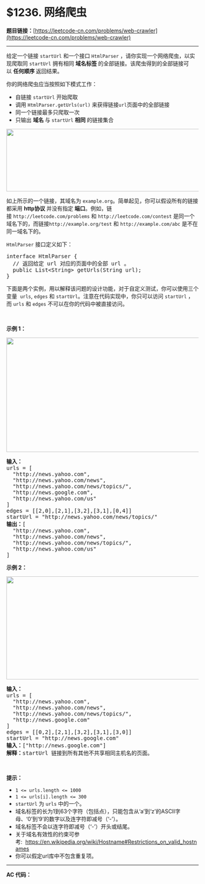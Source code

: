 # $1236. 网络爬虫

**题目链接：**[https://leetcode-cn.com/problems/web-crawler](https://leetcode-cn.com/problems/web-crawler)

---

<div class="content__1Y2H">
 <div class="notranslate">
  <p>给定一个链接&nbsp;<code>startUrl</code> 和一个接口&nbsp;<code>HtmlParser</code>&nbsp;，请你实现一个网络爬虫，以实现爬取同&nbsp;<code>startUrl</code>&nbsp;拥有相同&nbsp;<strong>域名标签&nbsp;</strong>的全部链接。该爬虫得到的全部链接可以&nbsp;<strong>任何顺序&nbsp;</strong>返回结果。</p> 
  <p>你的网络爬虫应当按照如下模式工作：</p> 
  <ul> 
   <li>自链接&nbsp;<code>startUrl</code>&nbsp;开始爬取</li> 
   <li>调用&nbsp;<code>HtmlParser.getUrls(url)</code>&nbsp;来获得链接<code>url</code>页面中的全部链接</li> 
   <li>同一个链接最多只爬取一次</li> 
   <li>只输出&nbsp;<strong>域名&nbsp;</strong>与<strong>&nbsp;</strong><code>startUrl</code>&nbsp;<strong>相同&nbsp;</strong>的链接集合</li> 
  </ul> 
  <p><img style="height: 164px; width: 600px;" src="https://assets.leetcode.com/uploads/2019/08/13/urlhostname.png" alt=""></p> 
  <p>如上所示的一个链接，其域名为&nbsp;<code>example.org</code>。简单起见，你可以假设所有的链接都采用&nbsp;<strong>http协议&nbsp;</strong>并没有指定&nbsp;<strong>端口</strong>。例如，链接&nbsp;<code>http://leetcode.com/problems</code>&nbsp;和&nbsp;<code>http://leetcode.com/contest</code>&nbsp;是同一个域名下的，而链接<code>http://example.org/test</code>&nbsp;和&nbsp;<code>http://example.com/abc</code> 是不在同一域名下的。</p> 
  <p><code>HtmlParser</code> 接口定义如下：&nbsp;</p> 
  <pre class="language-text">interface HtmlParser {
  // 返回给定 url 对应的页面中的全部 url 。
  public List&lt;String&gt; getUrls(String url);
}</pre> 
  <p>下面是两个实例，用以解释该问题的设计功能，对于自定义测试，你可以使用三个变量&nbsp;&nbsp;<code>urls</code>,&nbsp;<code>edges</code>&nbsp;和&nbsp;<code>startUrl</code>。注意在代码实现中，你只可以访问&nbsp;<code>startUrl</code>&nbsp;，而&nbsp;<code>urls</code>&nbsp;和&nbsp;<code>edges</code>&nbsp;不可以在你的代码中被直接访问。</p> 
  <p>&nbsp;</p> 
  <p><strong>示例 1：</strong></p> 
  <p><img style="height: 300px; width: 610px;" src="https://assets.leetcode.com/uploads/2019/10/23/sample_2_1497.png" alt=""></p> 
  <pre class="language-text"><strong>输入：
</strong>urls = [
&nbsp; "http://news.yahoo.com",
&nbsp; "http://news.yahoo.com/news",
&nbsp; "http://news.yahoo.com/news/topics/",
&nbsp; "http://news.google.com",
&nbsp; "http://news.yahoo.com/us"
]
edges = [[2,0],[2,1],[3,2],[3,1],[0,4]]
startUrl = "http://news.yahoo.com/news/topics/"
<strong>输出：</strong>[
&nbsp; "http://news.yahoo.com",
&nbsp; "http://news.yahoo.com/news",
&nbsp; "http://news.yahoo.com/news/topics/",
&nbsp; "http://news.yahoo.com/us"
]
</pre> 
  <p><strong>示例 2：</strong></p> 
  <p><strong><img style="height: 270px; width: 540px;" src="https://assets.leetcode.com/uploads/2019/10/23/sample_3_1497.png" alt=""></strong></p> 
  <pre class="language-text"><strong>输入：</strong>
urls = [
&nbsp; "http://news.yahoo.com",
&nbsp; "http://news.yahoo.com/news",
&nbsp; "http://news.yahoo.com/news/topics/",
&nbsp; "http://news.google.com"
]
edges = [[0,2],[2,1],[3,2],[3,1],[3,0]]
startUrl = "http://news.google.com"
<strong>输入：</strong>["http://news.google.com"]
<strong>解释：</strong>startUrl 链接到所有其他不共享相同主机名的页面。</pre> 
  <p>&nbsp;</p> 
  <p><strong>提示：</strong></p> 
  <ul> 
   <li><code>1 &lt;= urls.length &lt;= 1000</code></li> 
   <li><code>1 &lt;= urls[i].length &lt;= 300</code></li> 
   <li><code>startUrl</code>&nbsp;为&nbsp;<code>urls</code>&nbsp;中的一个。</li> 
   <li>域名标签的长为1到63个字符（包括点），只能包含从‘a’到‘z’的ASCII字母、‘0’到‘9’的数字以及连字符即减号（‘-’）。</li> 
   <li>域名标签不会以连字符即减号（‘-’）开头或结尾。</li> 
   <li>关于域名有效性的约束可参考:&nbsp;&nbsp;<a href="https://en.wikipedia.org/wiki/Hostname#Restrictions_on_valid_hostnames">https://en.wikipedia.org/wiki/Hostname#Restrictions_on_valid_hostnames</a></li> 
   <li>你可以假定url库中不包含重复项。</li> 
  </ul> 
 </div>
</div>

---

**AC 代码：**

```java

```